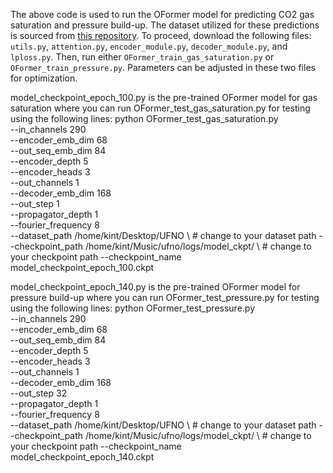 The above code is used to run the OFormer model for predicting CO2 gas saturation and pressure build-up. The dataset utilized for these predictions is sourced from [this repository](https://github.com/gegewen/ufno/tree/main). To proceed, download the following files: `utils.py`, `attention.py`, `encoder_module.py`, `decoder_module.py`, and `lploss.py`. Then, run either `OFormer_train_gas_saturation.py` or `OFormer_train_pressure.py`. Parameters can be adjusted in these two files for optimization.

model_checkpoint_epoch_100.py is the pre-trained OFormer model for gas saturation where you can run OFormer_test_gas_saturation.py for testing using the following lines:
    python OFormer_test_gas_saturation.py \
    --in_channels 290 \
    --encoder_emb_dim 68 \
    --out_seq_emb_dim 84 \
    --encoder_depth 5 \
    --encoder_heads 3 \
    --out_channels 1 \
    --decoder_emb_dim 168 \
    --out_step 1 \
    --propagator_depth 1 \
    --fourier_frequency 8 \
    --dataset_path /home/kint/Desktop/UFNO \       # change to your dataset path
    --checkpoint_path /home/kint/Music/ufno/logs/model_ckpt/ \     # change to your checkpoint path
    --checkpoint_name model_checkpoint_epoch_100.ckpt 

model_checkpoint_epoch_140.py is the pre-trained OFormer model for pressure build-up where you can run OFormer_test_pressure.py for testing using the following lines:
    python OFormer_test_pressure.py \
    --in_channels 290 \
    --encoder_emb_dim 68 \
    --out_seq_emb_dim 84 \
    --encoder_depth 5 \
    --encoder_heads 3 \
    --out_channels 1 \
    --decoder_emb_dim 168 \
    --out_step 32 \
    --propagator_depth 1 \
    --fourier_frequency 8 \
    --dataset_path /home/kint/Desktop/UFNO \       # change to your dataset path
    --checkpoint_path /home/kint/Music/ufno/logs/model_ckpt/ \    # change to your checkpoint path
    --checkpoint_name model_checkpoint_epoch_140.ckpt 
